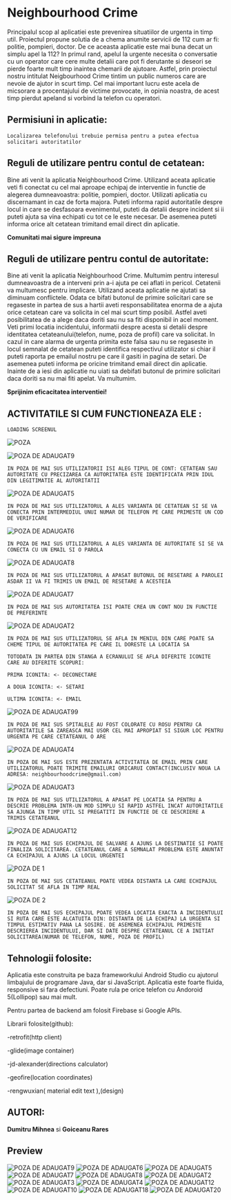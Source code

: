 # Neighbourhood Crime

Principalul scop al aplicatiei este prevenirea situatiilor de urgenta in timp util. Proiectul propune solutia de a chema anumite servicii de 112 cum ar fi: politie, pompieri, doctor. De ce aceasta aplicatie este mai buna decat un simplu apel la 112? In primul rand, apelul la urgente necesita o conversatie cu un operator care cere multe detalii care pot fi derutante si deseori se pierde foarte mult timp inaintea chemarii de ajutoare. Astfel, prin proiectul nostru intitulat Neigbourhood Crime tintim un public numeros care are nevoie de ajutor in scurt timp. Cel mai important lucru este acela de micsorare a procentajului de victime provocate, in opinia noastra, de acest timp pierdut apeland si vorbind la telefon cu operatori.
 
 ## Permisiuni in aplicatie:


```
Localizarea telefonului trebuie permisa pentru a putea efectua solicitari autoritatilor
```

 ## Reguli de utilizare pentru contul de cetatean:
 
 Bine ati venit la aplicatia Neighbourhood Crime. Utilizand aceata aplicatie veti fi conectat cu cel mai aproape echipaj de interventie in functie de alegerea dumneavoastra: politie, pompieri, doctor.
Utilizati aplicatia cu discernamant in caz de forta majora. Puteti informa rapid autoritatile despre locul in care se desfasoara evenimentul, puteti da detalii despre incident si ii puteti ajuta sa vina echipati cu tot ce le este necesar.
De asemenea puteti informa orice alt cetatean trimitand email direct din aplicatie.


**Comunitati mai sigure impreuna**

## Reguli de utilizare pentru contul de autoritate:

Bine ati venit la aplicatia Neighbourhood Crime. Multumim pentru interesul dumneavoastra de a interveni prin a-i ajuta pe cei aflati in pericol. Cetatenii va multumesc pentru implicare. Utilizand aceata aplicatie ne ajutati sa diminuam conflictele.
Odata ce bifati butonul de primire solicitari care se regaseste in partea de sus a hartii aveti responsabilitatea enorma de a ajuta orice cetatean care va solicita in cel mai scurt timp posibil. Astfel aveti posibilitatea de a alege daca doriti sau nu sa fiti disponibil in acel moment. Veti primi locatia incidentului, informatii despre acesta si detalii despre identitatea cetateanului(telefon, nume, poza de profil) care va solicitat.
In cazul in care alarma de urgenta primita este falsa sau nu se regaseste in locul semnalat de cetatean puteti identifica respectivul utilizator si chiar il puteti raporta pe emailul nostru pe care il gasiti in pagina de setari.
De asemenea puteti informa pe oricine trimitand email direct din aplicatie.
Inainte de a iesi din aplicatie nu uiati sa debifati butonul de primire solicitari daca doriti sa nu mai fiti apelat. Va multumim.


**Sprijinim eficacitatea interventiei!**
 

## ACTIVITATILE SI CUM FUNCTIONEAZA ELE :


```
LOADING SCREENUL
```

![POZA](https://user-images.githubusercontent.com/51022230/62231498-d634de00-b3cc-11e9-980f-dd437b8fcafc.jpg)


![POZA DE ADAUGAT9](https://user-images.githubusercontent.com/51022230/62235826-6d526380-b3d6-11e9-9b20-4779099a0ced.jpg)
```
IN POZA DE MAI SUS UTILIZATORII ISI ALEG TIPUL DE CONT: CETATEAN SAU AUTORITATE CU PRECIZAREA CA AUTORITATEA ESTE IDENTIFICATA PRIN IDUL DIN LEGITIMATIE AL AUTORITATII
```
![POZA DE ADAUGAT5](https://user-images.githubusercontent.com/51022230/62235800-64619200-b3d6-11e9-9951-6e20a1b22d9d.jpg)
```
IN POZA DE MAI SUS UTILIZATORUL A ALES VARIANTA DE CETATEAN SI SE VA CONECTA PRIN INTERMEDIUL UNUI NUMAR DE TELEFON PE CARE PRIMESTE UN COD DE VERIFICARE
```
![POZA DE ADAUGAT6](https://user-images.githubusercontent.com/51022230/62235804-675c8280-b3d6-11e9-9a7d-05ad079ba905.jpg)
```
IN POZA DE MAI SUS UTILIZATORUL A ALES VARIANTA DE AUTORITATE SI SE VA CONECTA CU UN EMAIL SI O PAROLA
```
![POZA DE ADAUGAT8](https://user-images.githubusercontent.com/51022230/62235825-6cb9cd00-b3d6-11e9-8b3c-5ae6b103797b.jpg)
```
IN POZA DE MAI SUS UTILIZATORUL A APASAT BUTONUL DE RESETARE A PAROLEI ASDAR II VA FI TRIMIS UN EMAIL DE RESETARE A ACESTEIA
```
![POZA DE ADAUGAT7](https://user-images.githubusercontent.com/51022230/62235811-688daf80-b3d6-11e9-95e2-b361484a8fbf.jpg)
```
IN POZA DE MAI SUS AUTORITATEA ISI POATE CREA UN CONT NOU IN FUNCTIE DE PREFERINTE 
```
![POZA DE ADAUGAT2 ](https://user-images.githubusercontent.com/51022230/62235783-57dd3980-b3d6-11e9-875b-a03f8484aa7b.jpg)
```
IN POZA DE MAI SUS UTILIZATORUL SE AFLA IN MENIUL DIN CARE POATE SA CHEME TIPUL DE AUTORITATEA PE CARE IL DORESTE LA LOCATIA SA 

```

```
TOTODATA IN PARTEA DIN STANGA A ECRANULUI SE AFLA DIFERITE ICONITE CARE AU DIFERITE SCOPURI:

PRIMA ICONITA: <- DECONECTARE

A DOUA ICONITA: <- SETARI

ULTIMA ICONITA: <- EMAIL

```
 ![POZA DE ADAUGAT99](https://user-images.githubusercontent.com/51022230/62248160-1eb1c300-b3f0-11e9-952f-4de16f48748c.jpg)
```
IN POZA DE MAI SUS SPITALELE AU FOST COLORATE CU ROSU PENTRU CA AUTORITATILE SA ZAREASCA MAI USOR CEL MAI APROPIAT SI SIGUR LOC PENTRU URGENTA PE CARE CETATEANUL O ARE  

```
![POZA DE ADAUGAT4](https://user-images.githubusercontent.com/51022230/62235797-61ff3800-b3d6-11e9-903b-f95c97547cbb.jpg)
```
IN POZA DE MAI SUS ESTE PREZENTATA ACTIVITATEA DE EMAIL PRIN CARE UTILIZATORUL POATE TRIMITE EMAILURI ORICARUI CONTACT(INCLUSIV NOUA LA ADRESA: neighbourhoodcrime@gmail.com) 

```
 ![POZA DE ADAUGAT3](https://user-images.githubusercontent.com/51022230/62235786-59a6fd00-b3d6-11e9-8916-365b9c870f5c.jpg)
 
```
IN POZA DE MAI SUS UTILIZATORUL A APASAT PE LOCATIA SA PENTRU A DESCRIE PROBLEMA INTR-UN MOD SIMPLU SI RAPID ASTFEL INCAT AUTORITATILE
SA AJUNGA IN TIMP UTIL SI PREGATITI IN FUNCTIE DE CE DESCRIERE A TRIMIS CETATEANUL
```
![POZA DE ADAUGAT12](https://user-images.githubusercontent.com/51022230/62235829-6d526380-b3d6-11e9-9347-993cbb249734.jpg)

```
IN POZA DE MAI SUS ECHIPAJUL DE SALVARE A AJUNS LA DESTINATIE SI POATE FINALIZA SOLICITAREA. CETATEANUL CARE A SEMNALAT PROBLEMA ESTE ANUNTAT CA ECHIPAJUL A AJUNS LA LOCUL URGENTEI
```
![POZA DE 1](https://user-images.githubusercontent.com/51022230/62235827-6d526380-b3d6-11e9-8590-8ffeeef0de91.jpg)

```
IN POZA DE MAI SUS CETATEANUL POATE VEDEA DISTANTA LA CARE ECHIPAJUL SOLICITAT SE AFLA IN TIMP REAL
```
![POZA DE 2](https://user-images.githubusercontent.com/51022230/62240752-557fdd00-b3e0-11e9-9469-dc0367a8e865.jpg)
```
IN POZA DE MAI SUS ECHIPAJUL POATE VEDEA LOCATIA EXACTA A INCIDENTULUI SI RUTA CARE ESTE ALCATUITA DIN: DISTANTA DE LA ECHIPAJ LA URGENTA SI TIMPUL ESTIMATIV PANA LA SOSIRE. DE ASEMENEA ECHIPAJUL PRIMESTE DESCRIEREA INCIDENTULUI, DAR SI DATE DESPRE CETATEANUL CE A INITIAT SOLICITAREA(NUMAR DE TELEFON, NUME, POZA DE PROFIL)
```

## Tehnologii folosite:

Aplicatia este construita pe baza frameworkului Android Studio cu ajutorul limbajului de programare Java, dar si JavaScript. Aplicatia este foarte fluida, responsive si fara defectiuni. Poate rula pe orice telefon cu Andoroid 5(Lollipop) sau mai mult.

Pentru partea de backend am folosit Firebase si Google APIs.

Librarii folosite(github): 

-retrofit(http client)

-glide(image container)

-jd-alexander(directions calculator)

-geofire(location coordinates)

-rengwuxian( material edit text ),(design)


## AUTORI:
**Dumitru Mihnea** 
si
**Goiceanu Rares**

## Preview

![POZA DE ADAUGAT9](https://user-images.githubusercontent.com/51022230/62249154-72251080-b3f2-11e9-91e2-45992c309fda.jpg)
![POZA DE ADAUGAT6](https://user-images.githubusercontent.com/51022230/62249150-72251080-b3f2-11e9-9601-60dc1541ef5c.jpg)
![POZA DE ADAUGAT5](https://user-images.githubusercontent.com/51022230/62249148-718c7a00-b3f2-11e9-9300-4c0d9a6a54e2.jpg)
![POZA DE ADAUGAT7](https://user-images.githubusercontent.com/51022230/62249151-72251080-b3f2-11e9-8564-700f45916d97.jpg)
![POZA DE ADAUGAT8](https://user-images.githubusercontent.com/51022230/62249153-72251080-b3f2-11e9-915e-d27a3698d16b.jpg)
![POZA DE ADAUGAT2 ](https://user-images.githubusercontent.com/51022230/62249163-73eed400-b3f2-11e9-8cb4-79efbdc04981.jpg)
![POZA DE ADAUGAT3](https://user-images.githubusercontent.com/51022230/62249165-73eed400-b3f2-11e9-855e-54099d073620.jpg)
![POZA DE ADAUGAT4](https://user-images.githubusercontent.com/51022230/62249167-74876a80-b3f2-11e9-8ecb-c88e741f5f55.jpg)
![POZA DE ADAUGAT12](https://user-images.githubusercontent.com/51022230/62249157-72bda700-b3f2-11e9-9619-fdf4643c9b6c.jpg)
![POZA DE ADAUGAT10](https://user-images.githubusercontent.com/51022230/62249155-72bda700-b3f2-11e9-8741-56c991a80baa.jpg)
![POZA DE ADAUGAT18 ](https://user-images.githubusercontent.com/51022230/62249160-73563d80-b3f2-11e9-8bf0-e189a94c6a3f.jpg)
![POZA DE ADAUGAT20](https://user-images.githubusercontent.com/51022230/62249161-73563d80-b3f2-11e9-8589-4545f07004e0.jpg)

